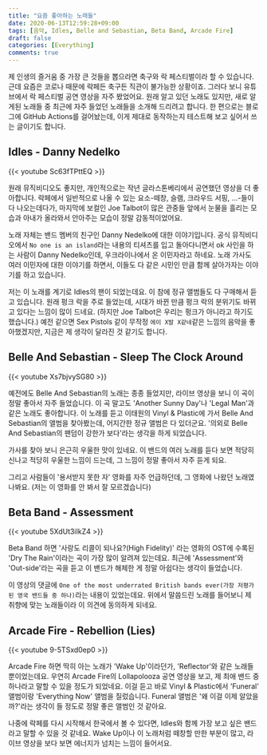 ```yaml
---
title: "요즘 좋아하는 노래들"
date: 2020-06-13T12:59:28+09:00
tags: [음악, Idles, Belle and Sebastian, Beta Band, Arcade Fire]
draft: false
categories: [Everything]
comments: true
---
```


제 인생의 즐거움 중 가장 큰 것들을 뽑으라면 축구와 락 페스티벌이라 할 수 있습니다. 근데 요즘은 코로나 때문에 락페든 축구든 직관이 불가능한 상황이죠. 그러다 보니 유튜브에서 락 페스티벌 공연 영상을 자주 봤었어요. 원래 알고 있던 노래도 있지만, 새로 알게된 노래들 중 최근에 자주 들었던 노래들을 소개해 드리려고 합니다. 한 편으로는 블로그에 GitHub Actions를 걸어놨는데, 이게 제대로 동작하는지 테스트해 보고 싶어서 쓰는 글이기도 합니다.

## Idles - Danny Nedelko

{{< youtube Sc63fTPttEQ >}}

원래 뮤직비디오도 좋지만, 개인적으로는 작년 글라스톤베리에서 공연했던 영상을 더 좋아합니다. 락페에서 일반적으로 나올 수 있는 요소-떼창, 슬램, 크라우드 서핑, ...-들이 다 나오는데다가, 마지막에 보컬인 Joe Talbot이 많은 관중들 앞에서 눈물을 흘리는 모습과 아내가 올라와서 안아주는 모습이 정말 감동적이었어요. 

노래 자체는 밴드 멤버의 친구인 Danny Nedelko에 대한 이야기입니다. 공식 뮤직비디오에서 `No one is an island`라는 내용의 티셔츠를 입고 돌아다니면서 ok 사인을 하는 사람이 Danny Nedelko인데, 우크라이나에서 온 이민자라고 하네요. 노래 가사도 여러 이민자에 대한 이야기를 하면서, 이들도 다 같은 시민인 만큼 함께 살아가자는 이야기를 하고 있습니다.

저는 이 노래를 계기로 Idles의 팬이 되었는데요. 이 참에 정규 앨범들도 다 구매해서 듣고 있습니다. 원래 펑크 락을 주로 들었는데, 시대가 바뀐 만큼 펑크 락의 분위기도 바뀌고 있다는 느낌이 많이 드네요. (하지만 Joe Talbot은 우리는 펑크가 아니라고 하기도 했습니다.) 예전 같으면 Sex Pistols 같이 무작정 `에이 X발 X같네`같은 느낌의 음악을 좋아했겠지만, 지금은 제 생각이 달라진 것 같기도 합니다.

## Belle And Sebastian - Sleep The Clock Around

{{< youtube Xs7bjvySG80 >}}

예전에도 Belle And Sebastian의 노래는 종종 들었지만, 라이브 영상을 보니 이 곡이 정말 좋아서 자주 들었습니다. 이 곡 말고도 'Another Sunny Day'나 'Legal Man'과 같은 노래도 좋아합니다. 이 노래를 듣고 이태원의 Vinyl & Plastic에 가서 Belle And Sebastian의 앨범을 찾아봤는데, 어지간한 정규 앨범은 다 있더군요. '의외로 Belle And Sebastian의 팬덤이 강한가 보다'라는 생각을 하게 되었습니다. 

가사를 찾아 보니 은근히 우울한 맛이 있네요. 이 밴드의 여러 노래를 듣다 보면 적당히 신나고 적당히 우울한 느낌이 드는데, 그 느낌이 정말 좋아서 자주 듣게 되요. 

그리고 사람들이 '용서받지 못한 자' 영화를 자주 언급하던데, 그 영화에 나왔던 노래였나봐요. (저는 이 영화를 안 봐서 잘 모르겠습니다)

## Beta Band - Assessment

{{< youtube 5XdUt3iIkZ4 >}}

Beta Band 하면 '사랑도 리콜이 되나요?(High Fidelity)' 라는 영화의 OST에 수록된 'Dry The Rain'이라는 곡이 가장 많이 알려져 있는데요. 최근에 'Assessment'와 'Out-side'라는 곡을 듣고 이 밴드가 해체한 게 정말 아쉽다는 생각이 들었습니다. 

이 영상의 댓글에 `One of the most underrated British bands ever(가장 저평가된 영국 밴드들 중 하나)`라는 내용이 있었는데요. 위에서 말씀드린 노래를 들어보니 제 취향에 맞는 노래들이라 이 의견에 동의하게 되네요.

## Arcade Fire - Rebellion (Lies)

{{< youtube 9-5TSxd0ep0 >}}

Arcade Fire 하면 딱히 아는 노래가 'Wake Up'이라던가, 'Reflector'와 같은 노래들 뿐이었는데요. 우연히 Arcade Fire의 Lollapolooza 공연 영상을 보고, 제 최애 밴드 중 하나라고 말할 수 있을 정도가 되었네요. 이걸 듣고 바로 Vinyl & Plastic에서 'Funeral' 앨범이랑 'Everything Now' 앨범을 질렀습니다. Funeral 앨범은 '왜 이걸 이제 알았을까?'라는 생각이 들 정도로 정말 좋은 앨범인 것 같아요.

나중에 락페를 다시 시작해서 한국에서 볼 수 있다면, Idles와 함께 가장 보고 싶은 밴드라고 말할 수 있을 것 같네요. Wake Up이나 이 노래처럼 떼창할 만한 부분이 많고, 라이브 영상을 보다 보면 에너지가 넘치는 느낌이 들어서요.